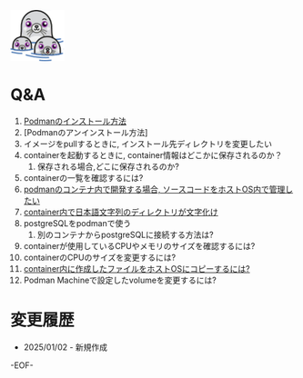![Podman](imgs/podman-3-logo-95w-90h.webp)
# Q&A
1. [Podmanのインストール方法](install.md)
1. [Podmanのアンインストール方法]
1. イメージをpullするときに, インストール先ディレクトリを変更したい
1. containerを起動するときに, container情報はどこかに保存されるのか？
    1. 保存される場合,どこに保存されるのか?
1. containerの一覧を確認するには?
1. [podmanのコンテナ内で開発する場合, ソースコードをホストOS内で管理したい](podman-volume.md)
1. [container内で日本語文字列のディレクトリが文字化け](locale.md)
1. postgreSQLをpodmanで使う
    1. 別のコンテナからpostgreSQLに接続する方法は?
1. containerが使用しているCPUやメモリのサイズを確認するには?
1. containerのCPUのサイズを変更するには?
1. [container内に作成したファイルをホストOSにコピーするには?](podman-cp.md)
1. Podman Machineで設定したvolumeを変更するには?

# 変更履歴
* 2025/01/02 - 新規作成

-EOF-